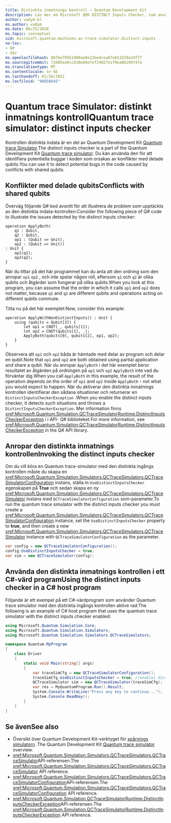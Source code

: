 ```yaml
---
title: Distinkta inmatnings kontroll – Quantum Development Kit
description: Läs mer om Microsoft QDK DISTINCT Inputs Checker, som använder Quantum trace Simulator för att kontrol lera din Q# kod för potentiella konflikter med delade qubits.
author: vadym-kl
ms.author: vadym
ms.date: 06/25/2020
ms.topic: conceptual
uid: microsoft.quantum.machines.qc-trace-simulator.distinct-inputs
no-loc:
- Q#
- $$v
ms.openlocfilehash: 8076a705b1960ae8e23be4cea87e613329a24f77
ms.sourcegitcommit: 71605ea9cc630e84e7ef29027e1f0ea06299747e
ms.translationtype: MT
ms.contentlocale: sv-SE
ms.lasthandoff: 01/26/2021
ms.locfileid: "98858645"
---
```

# <a name="quantum-trace-simulator-distinct-inputs-checker"></a><span data-ttu-id="582a1-103">Quantum trace Simulator: distinkt inmatnings kontroll</span><span class="sxs-lookup"><span data-stu-id="582a1-103">Quantum trace simulator: distinct inputs checker</span></span>

<span data-ttu-id="582a1-104">Kontrollen distinkta indata är en del av Quantum Development Kit [Quantum trace Simulator](xref:microsoft.quantum.machines.qc-trace-simulator.intro).</span><span class="sxs-lookup"><span data-stu-id="582a1-104">The distinct inputs checker is a part of the Quantum Development Kit [Quantum trace simulator](xref:microsoft.quantum.machines.qc-trace-simulator.intro).</span></span> <span data-ttu-id="582a1-105">Du kan använda den för att identifiera potentiella buggar i koden som orsakas av konflikter med delade qubits.</span><span class="sxs-lookup"><span data-stu-id="582a1-105">You can use it to detect potential bugs in the code caused by conflicts with shared qubits.</span></span> 

## <a name="conflicts-with-shared-qubits"></a><span data-ttu-id="582a1-106">Konflikter med delade qubits</span><span class="sxs-lookup"><span data-stu-id="582a1-106">Conflicts with shared qubits</span></span>

<span data-ttu-id="582a1-107">Överväg följande Q# kod avsnitt för att illustrera de problem som upptäckts av den distinkta indata-kontrollen:</span><span class="sxs-lookup"><span data-stu-id="582a1-107">Consider the following piece of Q# code to illustrate the issues detected by the distinct inputs checker:</span></span>

```qsharp
operation ApplyBoth(
    q1 : Qubit,
    q2 : Qubit,
    op1 : (Qubit => Unit),
    op2 : (Qubit => Unit))
: Unit {
    op1(q1);
    op2(q2);
}
```

<span data-ttu-id="582a1-108">När du tittar på det här programmet kan du anta att den ordning som den anropar `op1` `op2` , och inte spelar någon roll, eftersom `q1` och `q2` är olika qubits och åtgärder som fungerar på olika qubits.</span><span class="sxs-lookup"><span data-stu-id="582a1-108">When you look at this program, you can assume that the order in which it calls `op1` and `op2` does not matter, because `q1` and `q2` are different qubits and operations acting on different qubits commute.</span></span> 

<span data-ttu-id="582a1-109">Titta nu på det här exemplet:</span><span class="sxs-lookup"><span data-stu-id="582a1-109">Now, consider this example:</span></span>

```qsharp
operation ApplyWithNonDistinctInputs() : Unit {
    using (qubits = Qubit[3]) {
        let op1 = CNOT(_, qubits[1]);
        let op2 = CNOT(qubits[1], _);
        ApplyBoth(qubits[0], qubits[2], op1, op2);
    }
}
```

<span data-ttu-id="582a1-110">Observera att `op1` och `op2` båda är hämtade med delar av program och delar en qubit.</span><span class="sxs-lookup"><span data-stu-id="582a1-110">Note that `op1` and `op2` are both obtained using partial application and share a qubit.</span></span> <span data-ttu-id="582a1-111">När du anropar `ApplyBoth` i det här exemplet beror resultatet av åtgärden på ordningen på `op1` och `op2` `ApplyBoth` inte vad du förväntar dig.</span><span class="sxs-lookup"><span data-stu-id="582a1-111">When you call `ApplyBoth` in this example, the result of the operation depends on the order of `op1` and `op2` inside `ApplyBoth` - not what you would expect to happen.</span></span> <span data-ttu-id="582a1-112">När du aktiverar den distinkta inmatnings kontrollen identifierar den sådana situationer och returnerar en `DistinctInputsCheckerException` .</span><span class="sxs-lookup"><span data-stu-id="582a1-112">When you enable the distinct inputs checker, it detects such situations and throws a `DistinctInputsCheckerException`.</span></span> <span data-ttu-id="582a1-113">Mer information finns <xref:Microsoft.Quantum.Simulation.QCTraceSimulatorRuntime.DistinctInputsCheckerException> i i API- Q# biblioteket.</span><span class="sxs-lookup"><span data-stu-id="582a1-113">For more information, see <xref:Microsoft.Quantum.Simulation.QCTraceSimulatorRuntime.DistinctInputsCheckerException> in the Q# API library.</span></span>

## <a name="invoking-the-distinct-inputs-checker"></a><span data-ttu-id="582a1-114">Anropar den distinkta inmatnings kontrollen</span><span class="sxs-lookup"><span data-stu-id="582a1-114">Invoking the distinct inputs checker</span></span>

<span data-ttu-id="582a1-115">Om du vill köra en Quantum trace-simulator med den distinkta ingångs kontrollen måste du skapa en <xref:Microsoft.Quantum.Simulation.Simulators.QCTraceSimulators.QCTraceSimulatorConfiguration> instans, ställa in `UseDistinctInputsChecker` egenskapen på **True** och sedan skapa en ny <xref:Microsoft.Quantum.Simulation.Simulators.QCTraceSimulators.QCTraceSimulator> instans med `QCTraceSimulatorConfiguration` som-parameter.</span><span class="sxs-lookup"><span data-stu-id="582a1-115">To run the quantum trace simulator with the distinct inputs checker you must create a <xref:Microsoft.Quantum.Simulation.Simulators.QCTraceSimulators.QCTraceSimulatorConfiguration> instance, set the `UseDistinctInputsChecker` property to **true**, and then create a new <xref:Microsoft.Quantum.Simulation.Simulators.QCTraceSimulators.QCTraceSimulator> instance with `QCTraceSimulatorConfiguration` as the parameter.</span></span> 

```csharp
var config = new QCTraceSimulatorConfiguration();
config.UseDistinctInputsChecker = true;
var sim = new QCTraceSimulator(config);
```

## <a name="using-the-distinct-inputs-checker-in-a-c-host-program"></a><span data-ttu-id="582a1-116">Använda den distinkta inmatnings kontrollen i ett C#-värd program</span><span class="sxs-lookup"><span data-stu-id="582a1-116">Using the distinct inputs checker in a C# host program</span></span>

<span data-ttu-id="582a1-117">Följande är ett exempel på ett C#-värdprogram som använder Quantum trace simulator med den distinkta ingångs kontrollen aktive rad:</span><span class="sxs-lookup"><span data-stu-id="582a1-117">The following is an example of C# host program that uses the quantum trace simulator with the distinct inputs checker enabled:</span></span>

```csharp
using Microsoft.Quantum.Simulation.Core;
using Microsoft.Quantum.Simulation.Simulators;
using Microsoft.Quantum.Simulation.Simulators.QCTraceSimulators;

namespace Quantum.MyProgram
{
    class Driver
    {
        static void Main(string[] args)
        {
            var traceSimCfg = new QCTraceSimulatorConfiguration();
            traceSimCfg.UseDistinctInputsChecker = true; //enables distinct inputs checker
            QCTraceSimulator sim = new QCTraceSimulator(traceSimCfg);
            var res = MyQuantumProgram.Run().Result;
            System.Console.WriteLine("Press any key to continue...");
            System.Console.ReadKey();
        }
    }
}
```

## <a name="see-also"></a><span data-ttu-id="582a1-118">Se även</span><span class="sxs-lookup"><span data-stu-id="582a1-118">See also</span></span>

- <span data-ttu-id="582a1-119">Översikt över Quantum Development Kit-verktyget för [spårnings simulatorn](xref:microsoft.quantum.machines.qc-trace-simulator.intro) .</span><span class="sxs-lookup"><span data-stu-id="582a1-119">The Quantum Development Kit [Quantum trace simulator](xref:microsoft.quantum.machines.qc-trace-simulator.intro) overview.</span></span>
- <span data-ttu-id="582a1-120"><xref:Microsoft.Quantum.Simulation.Simulators.QCTraceSimulators.QCTraceSimulator>API-referensen.</span><span class="sxs-lookup"><span data-stu-id="582a1-120">The <xref:Microsoft.Quantum.Simulation.Simulators.QCTraceSimulators.QCTraceSimulator> API reference.</span></span>
- <span data-ttu-id="582a1-121"><xref:Microsoft.Quantum.Simulation.Simulators.QCTraceSimulators.QCTraceSimulatorConfiguration>API-referensen.</span><span class="sxs-lookup"><span data-stu-id="582a1-121">The <xref:Microsoft.Quantum.Simulation.Simulators.QCTraceSimulators.QCTraceSimulatorConfiguration> API reference.</span></span>
- <span data-ttu-id="582a1-122"><xref:Microsoft.Quantum.Simulation.QCTraceSimulatorRuntime.DistinctInputsCheckerException>API-referensen.</span><span class="sxs-lookup"><span data-stu-id="582a1-122">The <xref:Microsoft.Quantum.Simulation.QCTraceSimulatorRuntime.DistinctInputsCheckerException> API reference.</span></span>

